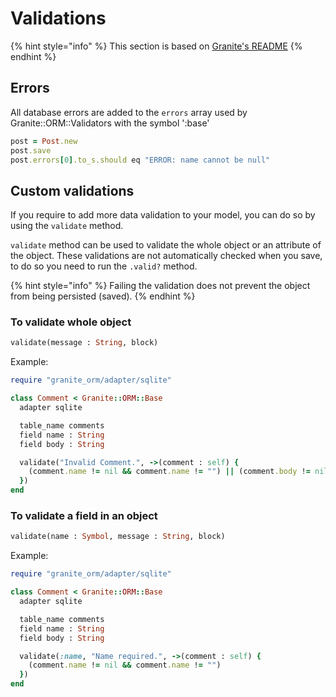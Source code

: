 # Validations

{% hint style="info" %}
This section is based on [Granite's README](https://mazeframework.gitbook.io/granite)
{% endhint %}

## Errors

All database errors are added to the `errors` array used by Granite::ORM::Validators with the symbol ':base'

```ruby
post = Post.new
post.save
post.errors[0].to_s.should eq "ERROR: name cannot be null"
```

## Custom validations

If you require to add more data validation to your model, you can do so by using the `validate` method.

`validate` method can be used to validate the whole object or an attribute of the object. These validations are not automatically checked when you save, to do so you need to run the `.valid?` method.

{% hint style="info" %}
Failing the validation does not prevent the object from being persisted \(saved\).
{% endhint %}

### To validate whole object

```ruby
validate(message : String, block)
```

Example:

```ruby
require "granite_orm/adapter/sqlite"

class Comment < Granite::ORM::Base
  adapter sqlite

  table_name comments
  field name : String
  field body : String

  validate("Invalid Comment.", ->(comment : self) {
    (comment.name != nil && comment.name != "") || (comment.body != nil && comment.body != "")
  })
end
```

### To validate a field in an object

```ruby
validate(name : Symbol, message : String, block)
```

Example:

```ruby
require "granite_orm/adapter/sqlite"

class Comment < Granite::ORM::Base
  adapter sqlite

  table_name comments
  field name : String
  field body : String

  validate(:name, "Name required.", ->(comment : self) {
    (comment.name != nil && comment.name != "")
  })
end
```

